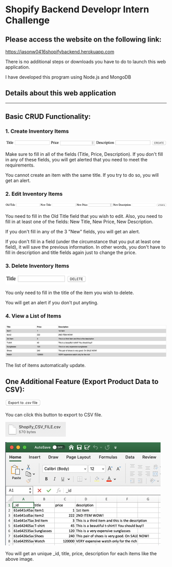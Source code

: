 # Shopify Backend Developr Intern Challenge 


## Please access the website on the following link:
https://jasonw0416shopifybackend.herokuapp.com

There is no additional steps or downloads you have to do to launch this web application.

I have developed this program using Node.js and MongoDB

## Details about this web application ##
***

Basic CRUD Functionality:
---

### 1. Create Inventory Items

![Screenshot](/Images/readme_image.png?)

Make sure to fill in all of the fields (Title, Price, Description). If you don't fill in any of these fields, you will get alerted that you need to meet the requirements. 

You cannot create an item with the same title. If you try to do so, you will get an alert.


### 2. Edit Inventory Items

![Screenshot](/Images/readme_image2.png?)

You need to fill in the Old Title field that you wish to edit. Also, you need to fill in at least one of the fields: New Title, New Price, New Description. 

If you don't fill in any of the 3 "New" fields, you will get an alert.

If you don't fill in a field (under the circumstance that you put at least one field), it will save the previous information. In other words, you don't have to fill in description and title fields again just to change the price.

### 3. Delete Inventory Items

![Screenshot](/Images/readme_image3.png?)

You only need to fill in the title of the item you wish to delete. 

You will get an alert if you don't put anyting.

### 4. View a List of Items

![Screenshot](/Images/readme_image4.png?)

The list of items automatically update. 

One Additional Feature (Export Product Data to CSV):
---

![Screenshot](/Images/readme_image5.png?)

You can cilck this button to export to CSV file. 

![Screenshot](/Images/readme_image7.png?)

![Screenshot](/Images/readme_image6.png?)

You will get an unique _id, title, price, description for each items like the above image. 






